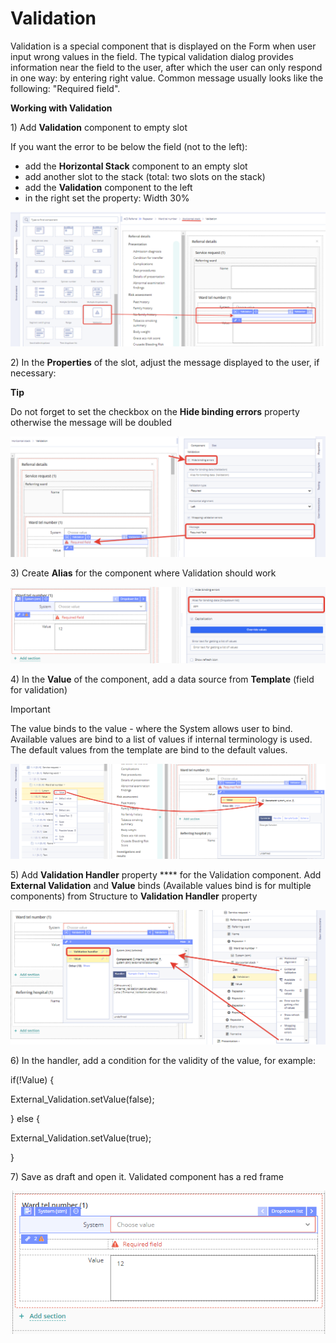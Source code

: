 # Validation

Validation is a special component that is displayed on the Form when user input wrong values in the field. The typical validation dialog provides information near the field to the user, after which the user can only respond in one way: by entering right value. Common message usually looks like the following: "Required field".&#x20;

**Working with Validation**

1\) Add **Validation** component to empty slot

If you want the error to be below the field (not to the left):

* add the **Horizontal Stack** component to an empty slot
* add another slot to the stack (total: two slots on the stack)
* add the **Validation** component to the left
* in the right set the property: Width 30%

![](../../.gitbook/assets/1.png)

2\) In the **Properties** of the slot, adjust the message displayed to the user, if necessary:

**Tip**

Do not forget to set the checkbox on the **Hide binding errors** property otherwise the message will be doubled

![](../../.gitbook/assets/2.png)

3\) Create **Alias** for the component where Validation should work

![](../../.gitbook/assets/3.png)

4\) In the **Value** of the component, add a data source from **Template** (field for validation)

Important

The value binds to the value - where the System allows user to bind. Available values are bind to a list of values if internal terminology is used. The default values from the template are bind to the default values.

![](../../.gitbook/assets/4.png)

5\) Add **Validation Handler** property **** for the Validation component. Add **External Validation** and **Value** binds (Available values bind is for multiple components) from Structure to **Validation Handler** property

![](../../.gitbook/assets/5.png)

&#x20;6\) In the handler, add a condition for the validity of the value, for example:

if(!Value) {

External\_Validation.setValue(false);

} else {

External\_Validation.setValue(true);

}

7\) Save as draft and open it. Validated component has a red frame

![](../../.gitbook/assets/6.png)
